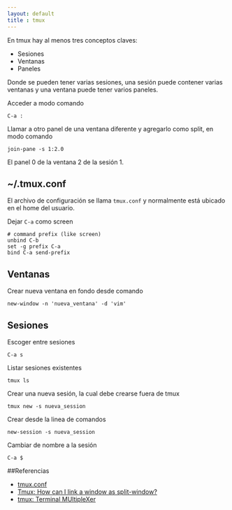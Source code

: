 ```yaml
---
layout: default
title : tmux
---
```

En tmux hay al menos tres conceptos claves:

* Sesiones
* Ventanas
* Paneles

Donde se pueden tener varias sesiones, una sesión puede contener varias ventanas y una ventana puede tener varios paneles.

Acceder a modo comando

    C-a :

Llamar a otro panel de una ventana diferente y agregarlo como split, en modo comando

    join-pane -s 1:2.0

El panel 0 de la ventana 2 de la sesión 1.

## ~/.tmux.conf

El archivo de configuración se llama `tmux.conf` y normalmente está ubicado en el home del usuario.

Dejar `C-a` como screen

    # command prefix (like screen)
    unbind C-b
    set -g prefix C-a
    bind C-a send-prefix

## Ventanas
Crear nueva ventana en fondo desde comando

    new-window -n 'nueva_ventana' -d 'vim'

## Sesiones

Escoger entre sesiones

    C-a s

Listar sesiones existentes

    tmux ls

Crear una nueva sesión, la cual debe crearse fuera de tmux

    tmux new -s nueva_session

Crear desde la linea de comandos

    new-session -s nueva_session

Cambiar de nombre a la sesión

    C-a $

##Referencias

* [tmux.conf](https://github.com/juanpabloaj/dotfiles/blob/master/.tmux.conf)  
* [Tmux: How can I link a window as split-window?](http://superuser.com/questions/266567/tmux-how-can-i-link-a-window-as-split-window)  
* [tmux: Terminal MUltipleXer](http://www.sromero.org/wiki/linux/aplicaciones/tmux)  
